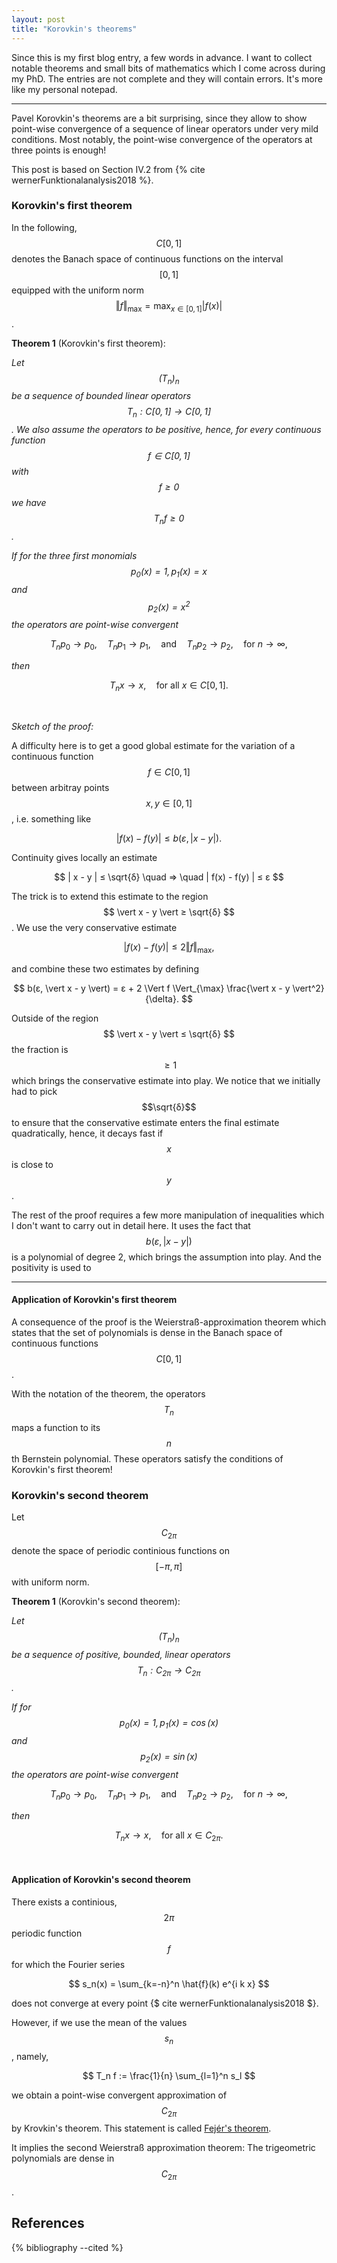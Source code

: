 ```yaml
---
layout: post
title: "Korovkin's theorems"
---
```


Since this is my first blog entry, a few words in advance. I want to collect notable theorems and small bits of mathematics which I come across during my PhD. The entries are not complete and they will contain errors. It's more like my personal notepad.

---


Pavel Korovkin's theorems are a bit surprising, since they allow to show point-wise convergence of a sequence of linear operators under very mild conditions. Most notably, the point-wise convergence of the operators at three points is enough!

This post is based on Section IV.2 from {% cite wernerFunktionalanalysis2018 %}.



### Korovkin's first theorem

In the following, $$ C[0,1]$$ denotes the Banach space of continuous functions on the interval $$[0,1]$$ equipped with the uniform norm $$\Vert f \Vert_{\max} = \max_{x \in [0,1]} \vert f(x)\vert$$.

**Theorem 1** (Korovkin's first theorem):

*Let $$(T_n)_{n}$$ be a sequence of bounded linear operators $$T_n : C[0,1] \to C[0,1]$$.
We also assume the operators to be positive, hence, for every continuous function $$f \in C[0,1]$$ with $$f \geq 0$$ we have $$T_n f \geq 0$$.*

*If for the three first monomials $$p_0(x) = 1, p_1(x) = x$$ and $$p_2(x) = x^2$$
the operators are point-wise convergent*

$$ T_n p_0 \to p_0, \quad
T_n p_1 \to p_1, \quad \text{and} \quad
T_n p_2 \to p_2, \quad \text{for } n \to \infty,
$$

*then*

$$
T_n x \to x, \quad \text{for all } x \in C[0,1].
$$

<br/>

*Sketch of the proof:*

A difficulty here is to get a good global estimate for the variation of a continuous function $$ f \in C[0,1] $$ between arbitray points $$x, y \in [0,1]$$, i.e. something like

$$
\vert f(x) - f(y) \vert \leq b(ε, \vert x - y \vert).
$$

Continuity gives locally an estimate

$$ | x - y | ≤ \sqrt{δ}
\quad ⇒ \quad | f(x) - f(y) | ≤  ε $$

The trick is to extend this estimate to the region $$ \vert x - y \vert ≥ \sqrt{δ} $$. We use the very conservative estimate

$$ \vert f(x) - f(y) \vert ≤ 2 \Vert f \Vert_{\max},$$

and combine these two estimates by defining

$$
b(ε, \vert x - y \vert) = ε + 2 \Vert f \Vert_{\max} \frac{\vert x - y \vert^2}{\delta}.
$$

Outside of the region $$ \vert x - y \vert ≤ \sqrt{δ} $$ the fraction is $$ ≥ 1 $$
which brings the conservative estimate into play. We notice that we initially had to pick $$\sqrt{δ}$$ to ensure that
the conservative estimate enters the final estimate quadratically, hence, it decays fast if $$ x$$ is close to $$ y$$.


The rest of the proof requires a few more manipulation of inequalities which I don't want to carry out in detail here.
It uses the fact that $$ b(ε, \vert x - y \vert) $$ is a polynomial of degree 2, which brings the assumption into play.
And the positivity is used to


---

#### Application of Korovkin's first theorem

A consequence of the proof is the Weierstraß-approximation theorem
which states that the set of polynomials is dense in the Banach space of continuous functions $$C[0,1]$$.

With the notation of the theorem, the operators $$T_n$$ maps a function to its $$n$$th Bernstein polynomial.
These operators satisfy the conditions of Korovkin's first theorem!

### Korovkin's second theorem

Let $$ C_{2 \pi}$$ denote the space of periodic continious functions on $$ [ -π, π] $$ with uniform norm.

**Theorem 1** (Korovkin's second theorem):

*Let $$(T_n)_{n}$$ be a sequence of positive, bounded, linear operators $$T_n : C_{2π} → C_{2π}$$.*

*If for $$ p_0(x) = 1, p_1(x) = \cos(x)$$ and $$p_2(x) = \sin(x)$$
the operators are point-wise convergent*

$$ T_n p_0 \to p_0, \quad
T_n p_1 \to p_1, \quad \text{and} \quad
T_n p_2 \to p_2, \quad \text{for } n \to \infty,
$$

*then*

$$
T_n x \to x, \quad \text{for all } x \in C_{2π}.
$$

<br/>


#### Application of Korovkin's second theorem

There exists a continious, $$2 π$$ periodic function $$f$$ for which the Fourier series

$$
s_n(x) = \sum_{k=-n}^n \hat{f}(k) e^{i k x}
$$

does not converge at every point {$ cite wernerFunktionalanalysis2018 $}.

However, if we use the mean of the values $$s_n$$, namely,

$$
T_n f := \frac{1}{n} \sum_{l=1}^n s_l
$$

we obtain a point-wise convergent approximation of $$C_{2π}$$ by Krovkin's theorem.
This statement is called [Fejér's theorem](https://en.wikipedia.org/wiki/Fej%C3%A9r%27s_theorem).

It implies the second Weierstraß approximation theorem: The trigeometric polynomials are dense in $$C_{2π}$$.


References
----------

{% bibliography --cited %}
